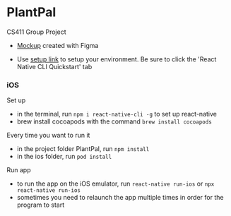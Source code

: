 # PlantPal

CS411 Group Project

* [Mockup](https://www.figma.com/file/DJW5U2bwGkPzGSnr5CLgtN/PlantPal?node-id=0%3A1) created with Figma 

* Use [setup link](https://reactnative.dev/docs/environment-setup) to setup your environment. Be sure to click the 'React Native CLI Quickstart' tab

### iOS

Set up 
* in the terminal, run ```npm i react-native-cli -g``` to set up react-native
* brew install cocoapods with the command ```brew install cocoapods```

Every time you want to run it 
* in the project folder PlantPal, run ```npm install```
* in the ios folder, run ```pod install```

Run app
* to run the app on the iOS emulator, run ```react-native run-ios``` or ```npx react-native run-ios```
* sometimes you need to relaunch the app multiple times in order for the program to start
